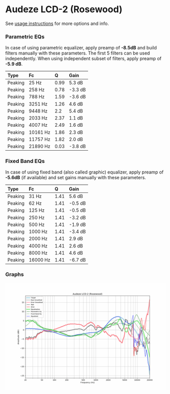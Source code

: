 # Audeze LCD-2 (Rosewood)
See [usage instructions](https://github.com/jaakkopasanen/AutoEq#usage) for more options and info.

### Parametric EQs
In case of using parametric equalizer, apply preamp of **-8.5dB** and build filters manually
with these parameters. The first 5 filters can be used independently.
When using independent subset of filters, apply preamp of **-5.9 dB**.

| Type    | Fc       |    Q | Gain    |
|:--------|:---------|:-----|:--------|
| Peaking | 25 Hz    | 0.99 | 5.3 dB  |
| Peaking | 258 Hz   | 0.78 | -3.3 dB |
| Peaking | 788 Hz   | 1.59 | -3.6 dB |
| Peaking | 3251 Hz  | 1.26 | 4.6 dB  |
| Peaking | 9448 Hz  | 2.2  | 5.4 dB  |
| Peaking | 2033 Hz  | 2.37 | 1.1 dB  |
| Peaking | 4007 Hz  | 2.49 | 1.6 dB  |
| Peaking | 10161 Hz | 1.86 | 2.3 dB  |
| Peaking | 11757 Hz | 1.82 | 2.0 dB  |
| Peaking | 21890 Hz | 0.03 | -3.8 dB |

### Fixed Band EQs
In case of using fixed band (also called graphic) equalizer, apply preamp of **-5.6dB**
(if available) and set gains manually with these parameters.

| Type    | Fc       |    Q | Gain    |
|:--------|:---------|:-----|:--------|
| Peaking | 31 Hz    | 1.41 | 5.6 dB  |
| Peaking | 62 Hz    | 1.41 | -0.5 dB |
| Peaking | 125 Hz   | 1.41 | -0.5 dB |
| Peaking | 250 Hz   | 1.41 | -3.2 dB |
| Peaking | 500 Hz   | 1.41 | -1.9 dB |
| Peaking | 1000 Hz  | 1.41 | -3.4 dB |
| Peaking | 2000 Hz  | 1.41 | 2.9 dB  |
| Peaking | 4000 Hz  | 1.41 | 2.6 dB  |
| Peaking | 8000 Hz  | 1.41 | 4.6 dB  |
| Peaking | 16000 Hz | 1.41 | -6.7 dB |

### Graphs
![](./Audeze%20LCD-2%20(Rosewood).png)
